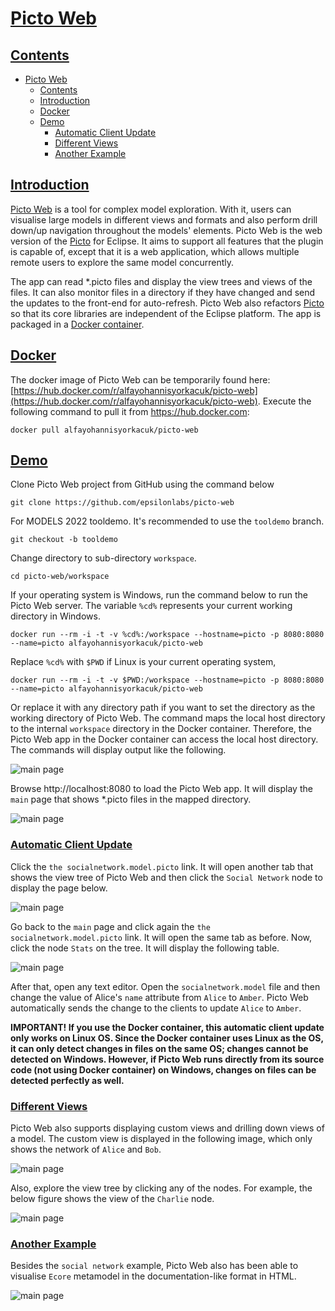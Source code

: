 # [Picto Web](#contents)

## [Contents](#contents)
- [Picto Web](#picto-web)
  - [Contents](#contents)
  - [Introduction](#introduction)
  - [Docker](#docker)
  - [Demo](#demo)
    - [Automatic Client Update](#automatic-client-update)
    - [Different Views](#different-views)
    - [Another Example](#another-example)

## [Introduction](#contents)
[Picto Web](https://github.com/epsilonlabs/picto-web) is a tool for complex model exploration. With it, users can visualise large models in different views and formats and also perform drill down/up navigation throughout the models' elements. Picto Web is the web version of the [Picto](https://www.eclipse.org/epsilon/doc/picto/) for Eclipse. It aims to support all features that the plugin is capable of, except that it is a web application, which allows multiple remote users to explore the same model concurrently. 

The app can read *.picto files and display the view trees and views of the files. It can also monitor files in a directory if they have changed and send the updates to the front-end for auto-refresh. Picto Web also refactors [Picto](https://www.eclipse.org/epsilon/doc/picto/) so that its core libraries are independent of the Eclipse platform. The app is packaged in a [Docker container](https://hub.docker.com/r/alfayohannisyorkacuk/picto-web).

## [Docker](#contents)
The docker image of Picto Web can be temporarily found here: [https://hub.docker.com/r/alfayohannisyorkacuk/picto-web](https://hub.docker.com/r/alfayohannisyorkacuk/picto-web). Execute the following command to pull it from https://hub.docker.com:
```
docker pull alfayohannisyorkacuk/picto-web
```

## [Demo](#contents)
Clone Picto Web project from GitHub using the command below 
```
git clone https://github.com/epsilonlabs/picto-web
```
For MODELS 2022 tooldemo. It's recommended to use the `tooldemo` branch.
```
git checkout -b tooldemo
```
Change directory to sub-directory `workspace`.
```
cd picto-web/workspace
```
If your operating system is Windows, run the command below to run the Picto Web server. The variable `%cd%` represents your current working directory in Windows. 
```
docker run --rm -i -t -v %cd%:/workspace --hostname=picto -p 8080:8080 --name=picto alfayohannisyorkacuk/picto-web
```
Replace `%cd%` with `$PWD` if Linux is your current operating system, 
```
docker run --rm -i -t -v $PWD:/workspace --hostname=picto -p 8080:8080 --name=picto alfayohannisyorkacuk/picto-web
```
Or replace it with any directory path if you want to set the directory as the working directory of Picto Web. The command maps the local host directory to the internal `workspace` directory in the Docker container. Therefore, the Picto Web app in the Docker container can access the local host directory. The commands will display output like the following.

![main page](images/docker.png)

Browse http://localhost:8080 to load the Picto Web app. It will display the `main` page that shows *.picto files in the mapped directory.

![main page](images/main_page.png)


### [Automatic Client Update](#contents)

Click the `the socialnetwork.model.picto` link. It will open another tab that shows the view tree of Picto Web and then click the `Social Network` node to display the page below.

![main page](images/socialnetwork-01.png)

Go back to the `main` page and click again the `the socialnetwork.model.picto` link. It will open the same tab as before. Now, click the node `Stats` on the tree. It will display the following table.

![main page](images/table-01.png)

After that, open any text editor. Open the `socialnetwork.model` file and then change the value of Alice's `name` attribute from `Alice` to `Amber`. Picto Web automatically sends the change to the clients to update `Alice` to `Amber`.

**IMPORTANT! If you use the Docker container, this automatic client update only works on Linux OS. Since the Docker container uses Linux as the OS, it can only detect changes in files on the same OS; changes cannot be detected on Windows. However, if Picto Web runs directly from its source code (not using Docker container) on Windows, changes on files can be detected perfectly as well.**

### [Different Views](#contents)

Picto Web also supports displaying custom views and drilling down views of a model. The custom view is displayed in the following image, which only shows the network of `Alice` and `Bob`.

![main page](images/custom.png)

Also, explore the view tree by clicking any of the nodes. For example, the below figure shows the view of the `Charlie` node.

![main page](images/drilldown.png)

### [Another Example](#contents)
Besides the `social network` example, Picto Web also has been able to visualise `Ecore` metamodel in the documentation-like format in HTML.

![main page](images/ecore.png)
